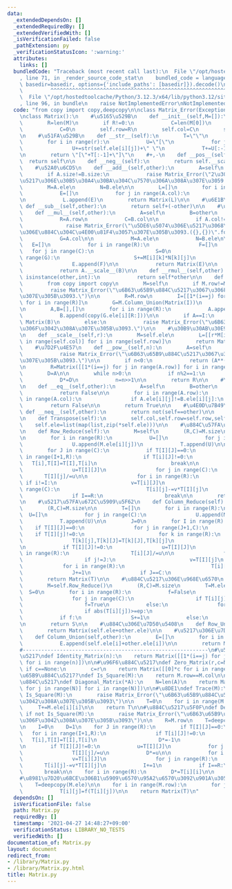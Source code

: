 ```yaml
---
data:
  _extendedDependsOn: []
  _extendedRequiredBy: []
  _extendedVerifiedWith: []
  _isVerificationFailed: false
  _pathExtension: py
  _verificationStatusIcon: ':warning:'
  attributes:
    links: []
  bundledCode: "Traceback (most recent call last):\n  File \"/opt/hostedtoolcache/Python/3.12.3/x64/lib/python3.12/site-packages/onlinejudge_verify/documentation/build.py\"\
    , line 71, in _render_source_code_stat\n    bundled_code = language.bundle(stat.path,\
    \ basedir=basedir, options={'include_paths': [basedir]}).decode()\n          \
    \         ^^^^^^^^^^^^^^^^^^^^^^^^^^^^^^^^^^^^^^^^^^^^^^^^^^^^^^^^^^^^^^^^^^^^^^^^^^^^^^^^^\n\
    \  File \"/opt/hostedtoolcache/Python/3.12.3/x64/lib/python3.12/site-packages/onlinejudge_verify/languages/python.py\"\
    , line 96, in bundle\n    raise NotImplementedError\nNotImplementedError\n"
  code: "from copy import copy,deepcopy\n\nclass Matrix_Error(Exception):\n    pass\n\
    \nclass Matrix():\n    #\u5165\u529B\n    def __init__(self,M=[]):\n        self.ele=M\n\
    \        R=len(M)\n        if R!=0:\n            C=len(M[0])\n        else:\n\
    \            C=0\n        self.row=R\n        self.col=C\n        self.size=(R,C)\n\
    \n    #\u51FA\u529B\n    def __str__(self):\n        T=\"\"\n        (r,c)=self.size\n\
    \        for i in range(r):\n            U=\"[\"\n            for j in range(c):\n\
    \                U+=str(self.ele[i][j])+\" \"\n            T+=U[:-1]+\"]\\n\"\n\
    \n        return \"[\"+T[:-1]+\"]\"\n    #+,-\n    def __pos__(self):\n      \
    \  return self\n\n    def __neg__(self):\n        return self.__scale__(-1)\n\n\
    \    #\u52A0\u6CD5\n    def __add__(self,other):\n        A=self\n        B=other\n\
    \        if A.size!=B.size:\n            raise Matrix_Error(\"2\u3064\u306E\u884C\
    \u5217\u306E\u30B5\u30A4\u30BA\u304C\u7570\u306A\u308A\u307E\u3059.({},{})\".format(A.size,B.size))\n\
    \        M=A.ele\n        N=B.ele\n\n        L=[]\n        for i in range(A.row):\n\
    \            E=[]\n            for j in range(A.col):\n                E.append(M[i][j]+N[i][j])\n\
    \n            L.append(E)\n        return Matrix(L)\n\n    #\u6E1B\u6CD5\n   \
    \ def __sub__(self,other):\n        return self+(-other)\n\n    #\u4E57\u6CD5\n\
    \    def __mul__(self,other):\n        A=self\n        B=other\n        if isinstance(B,Matrix):\n\
    \            R=A.row\n            C=B.col\n\n            if A.col!=B.row:\n  \
    \              raise Matrix_Error(\"\u5DE6\u5074\u306E\u5217\u3068\u53F3\u5074\
    \u306E\u884C\u304C\u4E00\u81F4\u3057\u307E\u305B\u3093.({},{})\".format(A.size,B.size))\n\
    \            G=A.col\n\n            M=A.ele\n            N=B.ele\n\n         \
    \   E=[]\n            for i in range(R):\n                F=[]\n             \
    \   for j in range(C):\n                    S=0\n                    for k in\
    \ range(G):\n                        S+=M[i][k]*N[k][j]\n                    F.append(S)\n\
    \                E.append(F)\n\n            return Matrix(E)\n\n        elif isinstance(B,int):\n\
    \            return A.__scale__(B)\n\n    def __rmul__(self,other):\n        if\
    \ isinstance(other,int):\n            return self*other\n\n    def Inverse(self):\n\
    \        from copy import copy\n        M=self\n        if M.row!=M.col:\n   \
    \         raise Matrix_Error(\"\u6B63\u65B9\u884C\u5217\u3067\u306F\u3042\u308A\
    \u307E\u305B\u3093.\")\n\n        R=M.row\n        I=[[1*(i==j) for j in range(R)]\
    \ for i in range(R)]\n        G=M.Column_Union(Matrix(I))\n        G=G.Row_Reduce()\n\
    \n        A,B=[],[]\n        for i in range(R):\n            A.append(copy(G.ele[i][:R]))\n\
    \            B.append(copy(G.ele[i][R:]))\n\n        if A==I:\n            return\
    \ Matrix(B)\n        else:\n            raise Matrix_Error(\"\u6B63\u5247\u3067\
    \u306F\u3042\u308A\u307E\u305B\u3093.\")\n\n    #\u30B9\u30AB\u30E9\u30FC\u500D\
    \n    def __scale__(self,r):\n        M=self.ele\n        L=[[r*M[i][j] for j\
    \ in range(self.col)] for i in range(self.row)]\n        return Matrix(L)\n\n\
    \    #\u7D2F\u4E57\n    def __pow__(self,n):\n        A=self\n        if A.row!=A.col:\n\
    \            raise Matrix_Error(\"\u6B63\u65B9\u884C\u5217\u3067\u306F\u3042\u308A\
    \u307E\u305B\u3093.\")\n\n        if n<0:\n            return (A**(-n)).Inverse()\n\
    \n        R=Matrix([[1*(i==j) for j in range(A.row)] for i in range(A.row)])\n\
    \        D=A\n\n        while n>0:\n            if n%2==1:\n                R*=D\n\
    \            D*=D\n            n=n>>1\n\n        return R\n\n    #\u7B49\u53F7\
    \n    def __eq__(self,other):\n        A=self\n        B=other\n        if A.size!=B.size:\n\
    \            return False\n\n        for i in range(A.row):\n            for j\
    \ in range(A.col):\n                if A.ele[i][j]!=B.ele[i][j]:\n           \
    \         return False\n\n        return True\n\n    #\u4E0D\u7B49\u53F7\n   \
    \ def __neq__(self,other):\n        return not(self==other)\n\n    #\u8EE2\u7F6E\
    \n    def Transpose(self):\n        self.col,self.row=self.row,self.col\n    \
    \    self.ele=list(map(list,zip(*self.ele)))\n\n    #\u884C\u57FA\u672C\u5909\u5F62\
    \n    def Row_Reduce(self):\n        M=self\n        (R,C)=M.size\n        T=[]\n\
    \n        for i in range(R):\n            U=[]\n            for j in range(C):\n\
    \                U.append(M.ele[i][j])\n            T.append(U)\n\n        I=0\n\
    \        for J in range(C):\n            if T[I][J]==0:\n                for i\
    \ in range(I+1,R):\n                    if T[i][J]!=0:\n                     \
    \   T[i],T[I]=T[I],T[i]\n                        break\n\n            if T[I][J]!=0:\n\
    \                u=T[I][J]\n                for j in range(C):\n             \
    \       T[I][j]/=u\n\n                for i in range(R):\n                   \
    \ if i!=I:\n                        v=T[i][J]\n                        for j in\
    \ range(C):\n                            T[i][j]-=v*T[I][j]\n                I+=1\n\
    \                if I==R:\n                    break\n\n        return Matrix(T)\n\
    \n    #\u5217\u57FA\u672C\u5909\u5F62\n    def Column_Reduce(self):\n        M=self\n\
    \        (R,C)=M.size\n\n        T=[]\n        for i in range(R):\n          \
    \  U=[]\n            for j in range(C):\n                U.append(M.ele[i][j])\n\
    \            T.append(U)\n\n        J=0\n        for I in range(R):\n        \
    \    if T[I][J]==0:\n                for j in range(J+1,C):\n                \
    \    if T[I][j]!=0:\n                        for k in range(R):\n            \
    \                T[k][j],T[k][J]=T[k][J],T[k][j]\n                        break\n\
    \n            if T[I][J]!=0:\n                u=T[I][J]\n                for i\
    \ in range(R):\n                    T[i][J]/=u\n\n                for j in range(C):\n\
    \                    if j!=J:\n                        v=T[I][j]\n           \
    \             for i in range(R):\n                            T[i][j]-=v*T[i][J]\n\
    \                J+=1\n                if J==C:\n                    break\n\n\
    \        return Matrix(T)\n\n    #\u884C\u5217\u306E\u968E\u6570\n    def Rank(self,ep=None):\n\
    \        M=self.Row_Reduce()\n        (R,C)=M.size\n        T=M.ele\n\n      \
    \  S=0\n        for i in range(R):\n            f=False\n            if ep==None:\n\
    \                for j in range(C):\n                    if T[i][j]!=0:\n    \
    \                    f=True\n            else:\n                for j in range(C):\n\
    \                    if abs(T[i][j])>=ep:\n                        f=True\n\n\
    \            if f:\n                S+=1\n            else:\n                break\n\
    \n        return S\n\n    #\u884C\u306E\u7D50\u5408\n    def Row_Union(self,other):\n\
    \        return Matrix(self.ele+other.ele)\n\n    #\u5217\u306E\u7D50\u5408\n\
    \    def Column_Union(self,other):\n        E=[]\n        for i in range(self.row):\n\
    \            E.append(self.ele[i]+other.ele[i])\n\n        return Matrix(E)\n\
    #------------------------------------------------------------\n#\u5358\u4F4D\u884C\
    \u5217\ndef Identity_Matrix(n):\n    return Matrix([[1*(i==j) for j in range(n)]\
    \ for i in range(n)])\n\n#\u96F6\u884C\u5217\ndef Zero_Matrix(r,c=None):\n   \
    \ if c==None:\n        c=r\n    return Matrix([[0]*c for i in range(r)])\n\n#\u6B63\
    \u65B9\u884C\u5217?\ndef Is_Square(M):\n    return M.row==M.col\n\n#\u5BFE\u89D2\
    \u884C\u5217\ndef Diagonal_Matrix(*A):\n    N=len(A)\n    return Matrix([[A[i]*(i==j)\
    \ for j in range(N)] for i in range(N)])\n\n#\u8DE1\ndef Trace(M):\n    if not\
    \ Is_Square(M):\n        raise Matrix_Error(\"\u6B63\u65B9\u884C\u5217\u3067\u306F\
    \u3042\u308A\u307E\u305B\u3093\")\n\n    T=0\n    for i in range(M.col):\n   \
    \     T+=M.ele[i][i]\n\n    return T\n\n#\u884C\u5217\u5F0F\ndef Det(M):\n   \
    \ if not Is_Square(M):\n        raise Matrix_Error(\"\u6B63\u65B9\u884C\u5217\u3067\
    \u306F\u3042\u308A\u307E\u305B\u3093\")\n\n    R=M.row\n    T=deepcopy(M.ele)\n\
    \n    I=0\n    D=1\n    for J in range(R):\n        if T[I][J]==0:\n         \
    \   for i in range(I+1,R):\n                if T[i][J]!=0:\n                 \
    \   T[i],T[I]=T[I],T[i]\n                    D*=-1\n                    break\n\
    \n        if T[I][J]!=0:\n            u=T[I][J]\n            for j in range(R):\n\
    \                T[I][j]/=u\n            D*=u\n\n            for i in range(I+1,R):\n\
    \                v=T[i][J]\n                for j in range(R):\n             \
    \       T[i][j]-=v*T[I][j]\n            I+=1\n            if I==R:\n         \
    \       break\n\n    for i in range(R):\n        D*=T[i][i]\n\n    return D\n\n\
    #\u8981\u7D20\u6BCE\u306B1\u5909\u6570\u95A2\u6570\u3092\u901A\u3059.\ndef Element_Map(M,f):\n\
    \    T=deepcopy(M.ele)\n\n    for i in range(M.row):\n        for j in range(M.col):\n\
    \            T[i][j]=f(T[i][j])\n\n    return Matrix(T)\n"
  dependsOn: []
  isVerificationFile: false
  path: Matrix.py
  requiredBy: []
  timestamp: '2021-04-27 14:48:27+09:00'
  verificationStatus: LIBRARY_NO_TESTS
  verifiedWith: []
documentation_of: Matrix.py
layout: document
redirect_from:
- /library/Matrix.py
- /library/Matrix.py.html
title: Matrix.py
---
```

